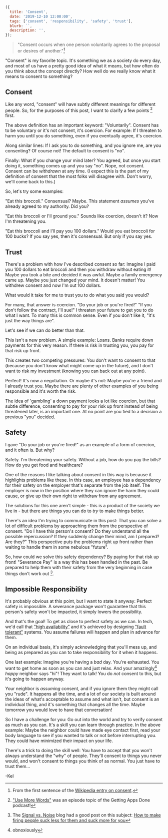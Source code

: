 ```js
({
  title: 'Consent',
  date: '2019-12-10 12:00:00',
  tags: ['consent', 'responsibility', 'safety', 'trust'],
  blurb: ``,
  description: '',
});
```

> "Consent occurs when one person voluntarily agrees to the proposal or desires of another."[^definition]

[^definition]: From the first sentence of the [Wikipedia entry on consent](https://en.wikipedia.org/wiki/Consent).

"Consent" is my favorite topic. It's something we as a society do every day, and most of us have a pretty good idea of what it means, but how often do you think about the concept directly? How well do we really know what it means to consent to something?

## Consent

Like any word, "consent" will have subtly different meanings for different people. So, for the purposes of this post, I want to clarify a few points [^usemorewords] first.

[^usemorewords]: ["Use More Words"](https://gettingappsdone.com/episodes/use-more-words/) was an episode topic of the Getting Apps Done podcast!

The above definition has an important keyword: "Voluntarily". Consent has to be voluntary or it's not consent, it's coercion. For example: If I threaten to harm you until you do something, even if you eventually agree, it's coercion.

Along similar lines: If I ask you to do something, and you ignore me, are you consenting? Of course not! The default to consent is "no".

Finally: What if you change your mind later? You agreed, but once you start doing it, something comes up and you say "no". Nope, not consent. Consent can be _withdrawn_ at any time. (I expect this is the part of my definition of consent that the most folks will disagree with. Don't worry, we'll come back to this.)

So, let's try some examples:

"Eat this broccoli." Consensual? Maybe. This statement _assumes_ you've already agreed to my authority. Did you?

"Eat this broccoli or I'll ground you." Sounds like coercion, doesn't it? Now I'm threatening you.

"Eat this broccoli and I'll pay you 100 dollars." Would you eat broccoli for 100 bucks? If you say yes, then it's consensual. But only if you say yes.

## Trust

There's a problem with how I've described consent so far: Imagine I paid you 100 dollars to eat broccoli and then you withdraw without eating it! Maybe you took a bite and decided it was awful. Maybe a family emergency came up. Maybe you just changed your mind. It doesn't matter! You withdrew consent and now I'm out 100 dollars.

What would it take for me to trust you to do what you said you would?

For many, that answer is coercion. "Do your job or you're fired!" "If you don't follow the contract, I'll sue!" I threaten your future to get you to do what I want. To many this is common sense. Even if you don't like it, "it's just the way things are".

Let's see if we can do better than that.

This isn't a new problem. A simple example: Loans. Banks require down payments for this very reason. If there is risk in trusting you, you pay for that risk up front.

This creates two competing pressures: You don't want to consent to that (because you don't know what might come up in the future), and I don't want to risk my investment (knowing you can back out at any point).

Perfect! It's now a negotiation. Or maybe it's not: Maybe you're a friend and I already trust you. Maybe there are plenty of other examples of you being responsible and it's worth the risk.

The idea of 'gambling' a down payment looks a lot like coercion, but that subtle difference, consenting to pay for your risk up front instead of being threatened later, is an important one. At no point are you tied to a decision a previous "you" decided.

## Safety

I gave "Do your job or you're fired!" as an example of a form of coercion, and it often is. But why?

Safety. I'm threatening your safety. Without a job, how do you pay the bills? How do you get food and healthcare?

One of the reasons I like talking about consent in this way is because it highlights problems like these. In this case, an employee has a dependency for their safety on the employer that's separate from the job itself. The employer is now in the position where they can ignore the harm they could cause, or give up their own right to withdraw from any agreement.

The solutions for this one aren't simple - this is a product of the society we live in - but there are things you can do to _try_ to make things better.

There's an idea I'm trying to communicate in this post: That you can solve a lot of difficult problems by approaching them from the perspective of consent. "Do I have this person's consent? Do they understand all the possible repercussion? If they suddenly change their mind, am I prepared? Are they?" This perspective puts the problems right up front rather than waiting to handle them in some nebulous "future".

So, how could we solve this safety dependency? By paying for that risk up front! "Severance Pay" is a way this has been handled in the past. Be prepared to help them with their safety from the very beginning in case things don't work out [^severance].

[^severance]: The [Signal vs. Noise](https://m.signalvnoise.com/) blog had a good post on this subject: [How to make firing people suck less for them and suck more for you](https://m.signalvnoise.com/how-to-make-firing-people-suck-less-for-them-and-suck-more-for-you/)

## Impossible Responsibility

It's probably obvious at this point, but I want to state it anyway: Perfect safety is impossible. A severance package won't guarantee that this person's safety won't be impacted, it simply lowers the possibility.

And that's the goal! To get as close to perfect safety as we can. In tech, we'd call that ["high availability"](https://en.wikipedia.org/wiki/High_availability) and it's achieved by designing ["fault tolerant"](https://en.wikipedia.org/wiki/Fault_tolerance) systems. You assume failures will happen and plan in advance for them.

On an individual basis, it's simply acknowledging that you'll mess up, and being as prepared as you can to take responsibility for it when it happens.

One last example: Imagine you're having a _bad_ day. You're exhausted. You want to get home as soon as you can and just relax. And your amazingly[^obnoxious] _happy_ neighbor says "hi"! They want to talk! You do _not_ consent to this, but it's going to happen anyway.

[^obnoxious]: obnoxiously

Your neighbor is _assuming_ consent, and if you ignore them they might call you "rude". It happens all the time, and a lot of our society is built around the ideas of what's acceptable to assume and what isn't, but consent is an individual thing, and it's something that changes all the time. Maybe tomorrow you would love to have that conversation!

So I have a challenge for you: Go out into the world and try to verify consent as much as you can. It's a skill you can learn through practice. In the above example: Maybe the neighbor could have made eye contact first, read your body language to see if you wanted to talk or not before interrupting you. They could have minimized their impact on your life.

There's a trick to doing the skill well: You have to accept that you won't always understand the "why" of people. They'll consent to things you never would, and won't consent to things you think of as normal. You just have to trust them...

-Kel
